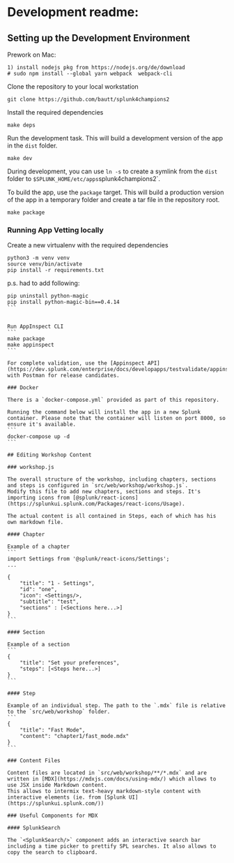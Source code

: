 # Development readme:
## Setting up the Development Environment

Prework on Mac: 
```
1) install nodejs pkg from https://nodejs.org/de/download 
# sudo npm install --global yarn webpack  webpack-cli
```

Clone the repository to your local workstation
```
git clone https://github.com/bautt/splunk4champions2
```

Install the required dependencies
```
make deps
```

Run the development task. This will build a development version of the app in the `dist` folder.
```
make dev
```

During development, you can use `ln -s` to create a symlink from the `dist` folder to `$SPLUNK_HOME/etc/apps`splunk4champions2`.

To build the app, use the `package` target. This will build a production version of the app in a temporary folder and create a tar file in the repository root.
```
make package
```

### Running App Vetting locally

Create a new virtualenv with the required dependencies
```
python3 -m venv venv
source venv/bin/activate
pip install -r requirements.txt
```
p.s. had to add following:
````
pip uninstall python-magic
pip install python-magic-bin==0.4.14
```


Run AppInspect CLI
```
make package
make appinspect
```

For complete validation, use the [Appinspect API](https://dev.splunk.com/enterprise/docs/developapps/testvalidate/appinspect/useappinspectapi/) with Postman for release candidates.

### Docker

There is a `docker-compose.yml` provided as part of this repository.

Running the command below will install the app in a new Splunk container. Please note that the container will listen on port 8000, so ensure it's available.
```
docker-compose up -d
```

## Editing Workshop Content

### workshop.js

The overall structure of the workshop, including chapters, sections and steps is configured in `src/web/workshop/workshop.js`.
Modify this file to add new chapters, sections and steps. It's importing icons from [@splunk/react-icons](https://splunkui.splunk.com/Packages/react-icons/Usage).

The actual content is all contained in Steps, each of which has his own markdown file.

#### Chapter

Example of a chapter
```
import Settings from '@splunk/react-icons/Settings';
...

{
    "title": "1 - Settings",
    "id": "one",
    "icon": <Settings/>,
    "subtitle": "test",
    "sections" : [<Sections here...>]
}
```

#### Section

Example of a section
```
{
    "title": "Set your preferences",
    "steps": [<Steps here...>]
}
```

#### Step

Example of an individual step. The path to the `.mdx` file is relative to the `src/web/workshop` folder.
```
{
    "title": "Fast Mode",
    "content": "chapter1/fast_mode.mdx"
}
```

### Content Files

Content files are located in `src/web/workshop/**/*.mdx` and are written in [MDX](https://mdxjs.com/docs/using-mdx/) which allows to use JSX inside Markdown content.
This allows to intermix text-heavy markdown-style content with interactive elements (ie. from [Splunk UI](https://splunkui.splunk.com/))

### Useful Components for MDX

#### SplunkSearch

The `<SplunkSearch/>` component adds an interactive search bar including a time picker to prettify SPL searches. It also allows to copy the search to clipboard. 
